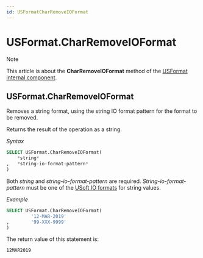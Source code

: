 ```yaml
---
id: USFormatCharRemoveIOFormat
---
```


# USFormat.CharRemoveIOFormat



> [!NOTE]
> This article is about the **CharRemoveIOFormat** method of the [USFormat internal component](/docs/Extensions/USFormat_internal_component).

## **USFormat.CharRemoveIOFormat**

Removes a string format, using the string IO format pattern for the format to be removed.

Returns the result of the operation as a string.

*Syntax*

```sql
SELECT USFormat.CharRemoveIOFormat(
    *string*
,   *string-io-format-pattern*
)
```

Both *string* and *string-io-format-pattern* are required. *String-io-format-pattern* must be one of the [USoft IO formats](/docs/Modeller_and_Rules_Engine/Domains/IO_formats.md) for string values.

*Example*

```sql
SELECT USFormat.CharRemoveIOFormat(
         '12-MAR-2019'
,        '99-XXX-9999'
)
```

The return value of this statement is:

```
12MAR2019
```

 